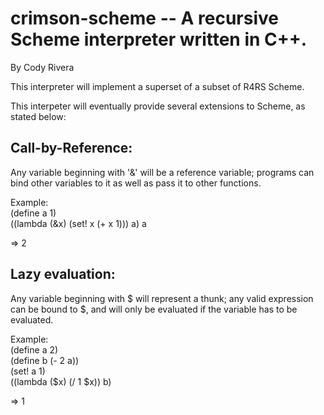 # crimson-scheme -- A recursive Scheme interpreter written in C++.
By Cody Rivera

This interpreter will implement a superset of a subset of R4RS Scheme. 

This interpeter will eventually provide several extensions to
Scheme, as stated below:

## Call-by-Reference:
Any variable beginning with '&' will be a reference variable;
programs can bind other variables to it as well as pass it
to other functions.

Example:  
(define a 1)  
((lambda (&x) (set! x (+ x 1))) a)
a

=> 2


## Lazy evaluation:
Any variable beginning with $ will represent a thunk;
any valid expression can be bound to $, and will only be evaluated
if the variable has to be evaluated.

Example:  
(define a 2)  
(define b (- 2 a))  
(set! a 1)  
((lambda ($x) (/ 1 $x)) b)  

=> 1

